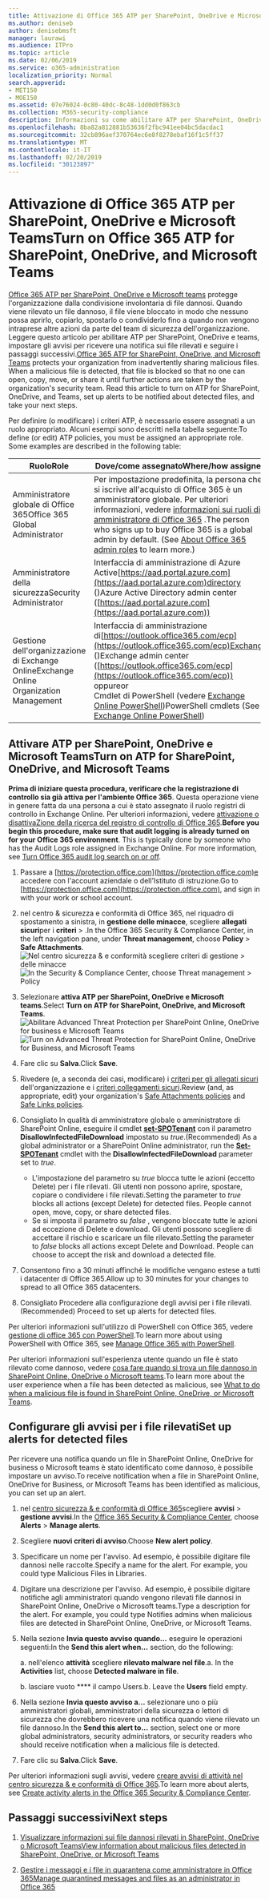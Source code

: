 ```yaml
---
title: Attivazione di Office 365 ATP per SharePoint, OneDrive e Microsoft Teams
ms.author: deniseb
author: denisebmsft
manager: laurawi
ms.audience: ITPro
ms.topic: article
ms.date: 02/06/2019
ms.service: o365-administration
localization_priority: Normal
search.appverid:
- MET150
- MOE150
ms.assetid: 07e76024-0c80-40dc-8c48-1dd0d0f863cb
ms.collection: M365-security-compliance
description: Informazioni su come abilitare ATP per SharePoint, OneDrive e teams, inclusa la procedura per impostare gli avvisi per i file rilevati.
ms.openlocfilehash: 8ba82a812881b53636f2fbc941ee04bc5dacdac1
ms.sourcegitcommit: 32cb896aef370764ec6e8f8278ebaf16f1c5ff37
ms.translationtype: MT
ms.contentlocale: it-IT
ms.lasthandoff: 02/20/2019
ms.locfileid: "30123897"
---
```

# <a name="turn-on-office-365-atp-for-sharepoint-onedrive-and-microsoft-teams"></a><span data-ttu-id="70497-103">Attivazione di Office 365 ATP per SharePoint, OneDrive e Microsoft Teams</span><span class="sxs-lookup"><span data-stu-id="70497-103">Turn on Office 365 ATP for SharePoint, OneDrive, and Microsoft Teams</span></span>

<span data-ttu-id="70497-p101">[Office 365 ATP per SharePoint, OneDrive e Microsoft teams](atp-for-spo-odb-and-teams.md) protegge l'organizzazione dalla condivisione involontaria di file dannosi. Quando viene rilevato un file dannoso, il file viene bloccato in modo che nessuno possa aprirlo, copiarlo, spostarlo o condividerlo fino a quando non vengono intraprese altre azioni da parte del team di sicurezza dell'organizzazione. Leggere questo articolo per abilitare ATP per SharePoint, OneDrive e teams, impostare gli avvisi per ricevere una notifica sui file rilevati e seguire i passaggi successivi.</span><span class="sxs-lookup"><span data-stu-id="70497-p101">[Office 365 ATP for SharePoint, OneDrive, and Microsoft Teams](atp-for-spo-odb-and-teams.md) protects your organization from inadvertently sharing malicious files. When a malicious file is detected, that file is blocked so that no one can open, copy, move, or share it until further actions are taken by the organization's security team. Read this article to turn on ATP for SharePoint, OneDrive, and Teams, set up alerts to be notified about detected files, and take your next steps.</span></span> 
  
<span data-ttu-id="70497-p102">Per definire (o modificare) i criteri ATP, è necessario essere assegnati a un ruolo appropriato. Alcuni esempi sono descritti nella tabella seguente:</span><span class="sxs-lookup"><span data-stu-id="70497-p102">To define (or edit) ATP policies, you must be assigned an appropriate role. Some examples are described in the following table:</span></span>

|<span data-ttu-id="70497-109">Ruolo</span><span class="sxs-lookup"><span data-stu-id="70497-109">Role</span></span>  |<span data-ttu-id="70497-110">Dove/come assegnato</span><span class="sxs-lookup"><span data-stu-id="70497-110">Where/how assigned</span></span>  |
|---------|---------|
|<span data-ttu-id="70497-111">Amministratore globale di Office 365</span><span class="sxs-lookup"><span data-stu-id="70497-111">Office 365 Global Administrator</span></span> |<span data-ttu-id="70497-p103">Per impostazione predefinita, la persona che si iscrive all'acquisto di Office 365 è un amministratore globale. Per ulteriori informazioni, vedere [informazioni sui ruoli di amministratore di Office 365](https://docs.microsoft.com/office365/admin/add-users/about-admin-roles) .</span><span class="sxs-lookup"><span data-stu-id="70497-p103">The person who signs up to buy Office 365 is a global admin by default. (See [About Office 365 admin roles](https://docs.microsoft.com/office365/admin/add-users/about-admin-roles) to learn more.)</span></span>         |
|<span data-ttu-id="70497-114">Amministratore della sicurezza</span><span class="sxs-lookup"><span data-stu-id="70497-114">Security Administrator</span></span> |<span data-ttu-id="70497-115">Interfaccia di amministrazione di Azure Active[https://aad.portal.azure.com](https://aad.portal.azure.com)directory ()</span><span class="sxs-lookup"><span data-stu-id="70497-115">Azure Active Directory admin center ([https://aad.portal.azure.com](https://aad.portal.azure.com))</span></span>|
|<span data-ttu-id="70497-116">Gestione dell'organizzazione di Exchange Online</span><span class="sxs-lookup"><span data-stu-id="70497-116">Exchange Online Organization Management</span></span> |<span data-ttu-id="70497-117">Interfaccia di amministrazione di[https://outlook.office365.com/ecp](https://outlook.office365.com/ecp)Exchange ()</span><span class="sxs-lookup"><span data-stu-id="70497-117">Exchange admin center ([https://outlook.office365.com/ecp](https://outlook.office365.com/ecp))</span></span> <br><span data-ttu-id="70497-118">oppure</span><span class="sxs-lookup"><span data-stu-id="70497-118">or</span></span> <br>  <span data-ttu-id="70497-119">Cmdlet di PowerShell (vedere [Exchange Online PowerShell](https://docs.microsoft.com/powershell/exchange/exchange-online/exchange-online-powershell?view=exchange-ps))</span><span class="sxs-lookup"><span data-stu-id="70497-119">PowerShell cmdlets (See [Exchange Online PowerShell](https://docs.microsoft.com/powershell/exchange/exchange-online/exchange-online-powershell?view=exchange-ps))</span></span> |
  
## <a name="turn-on-atp-for-sharepoint-onedrive-and-microsoft-teams"></a><span data-ttu-id="70497-120">Attivare ATP per SharePoint, OneDrive e Microsoft Teams</span><span class="sxs-lookup"><span data-stu-id="70497-120">Turn on ATP for SharePoint, OneDrive, and Microsoft Teams</span></span>

<span data-ttu-id="70497-p104">**Prima di iniziare questa procedura, verificare che la registrazione di controllo sia già attiva per l'ambiente Office 365**. Questa operazione viene in genere fatta da una persona a cui è stato assegnato il ruolo registri di controllo in Exchange Online. Per ulteriori informazioni, vedere [attivazione o disattivaZione della ricerca del registro di controllo di Office 365](turn-audit-log-search-on-or-off.md).</span><span class="sxs-lookup"><span data-stu-id="70497-p104">**Before you begin this procedure, make sure that audit logging is already turned on for your Office 365 environment**. This is typically done by someone who has the Audit Logs role assigned in Exchange Online. For more information, see [Turn Office 365 audit log search on or off](turn-audit-log-search-on-or-off.md).</span></span>
  
1. <span data-ttu-id="70497-124">Passare a [https://protection.office.com](https://protection.office.com)e accedere con l'account aziendale o dell'Istituto di istruzione.</span><span class="sxs-lookup"><span data-stu-id="70497-124">Go to [https://protection.office.com](https://protection.office.com), and sign in with your work or school account.</span></span>
    
2. <span data-ttu-id="70497-125">nel centro &amp; sicurezza e conformità di Office 365, nel riquadro di spostamento a sinistra, in **gestione delle minacce**, scegliere **allegati sicuri**per i **criteri** \> .</span><span class="sxs-lookup"><span data-stu-id="70497-125">In the Office 365 Security &amp; Compliance Center, in the left navigation pane, under **Threat management**, choose **Policy** \> **Safe Attachments**.</span></span> <br/><span data-ttu-id="70497-126">![Nel centro sicurezza &amp; e conformità scegliere criteri di gestione \> delle minacce](media/08849c91-f043-4cd1-a55e-d440c86442f2.png)</span><span class="sxs-lookup"><span data-stu-id="70497-126">![In the Security &amp; Compliance Center, choose Threat management \> Policy](media/08849c91-f043-4cd1-a55e-d440c86442f2.png)</span></span>
  
3. <span data-ttu-id="70497-127">Selezionare **attiva ATP per SharePoint, OneDrive e Microsoft teams**.</span><span class="sxs-lookup"><span data-stu-id="70497-127">Select **Turn on ATP for SharePoint, OneDrive, and Microsoft Teams**.</span></span><br/><span data-ttu-id="70497-128">![Abilitare Advanced Threat Protection per SharePoint Online, OneDrive for business e Microsoft Teams](media/48cfaace-59cc-4e60-bf86-05ff6b99bdbf.png)</span><span class="sxs-lookup"><span data-stu-id="70497-128">![Turn on Advanced Threat Protection for SharePoint Online, OneDrive for Business, and Microsoft Teams](media/48cfaace-59cc-4e60-bf86-05ff6b99bdbf.png)</span></span>
  
4. <span data-ttu-id="70497-129">Fare clic su **Salva**.</span><span class="sxs-lookup"><span data-stu-id="70497-129">Click **Save**.</span></span>
    
5. <span data-ttu-id="70497-130">Rivedere (e, a seconda dei casi, modificare) i [criteri per gli allegati sicuri](set-up-atp-safe-attachments-policies.md) dell'organizzazione e i [criteri collegamenti sicuri](set-up-atp-safe-links-policies.md).</span><span class="sxs-lookup"><span data-stu-id="70497-130">Review (and, as appropriate, edit) your organization's [Safe Attachments policies](set-up-atp-safe-attachments-policies.md) and [Safe Links policies](set-up-atp-safe-links-policies.md).</span></span>
    
6. <span data-ttu-id="70497-131">Consigliato In qualità di amministratore globale o amministratore di SharePoint Online, eseguire il cmdlet **[set-SPOTenant](https://docs.microsoft.com/powershell/module/sharepoint-online/Set-SPOTenant?view=sharepoint-ps)** con il parametro **DisallowInfectedFileDownload** impostato su *true*.</span><span class="sxs-lookup"><span data-stu-id="70497-131">(Recommended) As a global administrator or a SharePoint Online administrator, run the **[Set-SPOTenant](https://docs.microsoft.com/powershell/module/sharepoint-online/Set-SPOTenant?view=sharepoint-ps)** cmdlet with the **DisallowInfectedFileDownload** parameter set to  *true*.</span></span> <br/>
      - <span data-ttu-id="70497-p105">L'impostazione del parametro su *true* blocca tutte le azioni (eccetto Delete) per i file rilevati. Gli utenti non possono aprire, spostare, copiare o condividere i file rilevati.</span><span class="sxs-lookup"><span data-stu-id="70497-p105">Setting the parameter to *true* blocks all actions (except Delete) for detected files. People cannot open, move, copy, or share detected files.</span></span>
      - <span data-ttu-id="70497-p106">Se si imposta il parametro su *false* , vengono bloccate tutte le azioni ad eccezione di Delete e download. Gli utenti possono scegliere di accettare il rischio e scaricare un file rilevato.</span><span class="sxs-lookup"><span data-stu-id="70497-p106">Setting the parameter to *false* blocks all actions except Delete and Download. People can choose to accept the risk and download a detected file.</span></span>  
   
7. <span data-ttu-id="70497-136">Consentono fino a 30 minuti affinché le modifiche vengano estese a tutti i datacenter di Office 365.</span><span class="sxs-lookup"><span data-stu-id="70497-136">Allow up to 30 minutes for your changes to spread to all Office 365 datacenters.</span></span>
    
8. <span data-ttu-id="70497-137">Consigliato Procedere alla configurazione degli avvisi per i file rilevati.</span><span class="sxs-lookup"><span data-stu-id="70497-137">(Recommended) Proceed to set up alerts for detected files.</span></span>
    
<span data-ttu-id="70497-138">Per ulteriori informazioni sull'utilizzo di PowerShell con Office 365, vedere [gestione di office 365 con PowerShell](https://docs.microsoft.com/office365/enterprise/powershell/manage-office-365-with-office-365-powershell).</span><span class="sxs-lookup"><span data-stu-id="70497-138">To learn more about using PowerShell with Office 365, see [Manage Office 365 with PowerShell](https://docs.microsoft.com/office365/enterprise/powershell/manage-office-365-with-office-365-powershell).</span></span> 

<span data-ttu-id="70497-139">Per ulteriori informazioni sull'esperienza utente quando un file è stato rilevato come dannoso, vedere [cosa fare quando si trova un file dannoso in SharePoint Online, OneDrive o Microsoft teams](https://support.office.com/article/01e902ad-a903-4e0f-b093-1e1ac0c37ad2).</span><span class="sxs-lookup"><span data-stu-id="70497-139">To learn more about the user experience when a file has been detected as malicious, see [What to do when a malicious file is found in SharePoint Online, OneDrive, or Microsoft Teams](https://support.office.com/article/01e902ad-a903-4e0f-b093-1e1ac0c37ad2).</span></span> 
  
## <a name="set-up-alerts-for-detected-files"></a><span data-ttu-id="70497-140">Configurare gli avvisi per i file rilevati</span><span class="sxs-lookup"><span data-stu-id="70497-140">Set up alerts for detected files</span></span>

<span data-ttu-id="70497-141">Per ricevere una notifica quando un file in SharePoint Online, OneDrive for business o Microsoft teams è stato identificato come dannoso, è possibile impostare un avviso.</span><span class="sxs-lookup"><span data-stu-id="70497-141">To receive notification when a file in SharePoint Online, OneDrive for Business, or Microsoft Teams has been identified as malicious, you can set up an alert.</span></span>
  
1. <span data-ttu-id="70497-142">nel [centro sicurezza &amp; e conformità di Office 365](https://protection.office.com)scegliere **avvisi** \> **gestione avvisi**.</span><span class="sxs-lookup"><span data-stu-id="70497-142">In the [Office 365 Security &amp; Compliance Center](https://protection.office.com), choose **Alerts** \> **Manage alerts**.</span></span>
    
2. <span data-ttu-id="70497-143">Scegliere **nuovi criteri di avviso**.</span><span class="sxs-lookup"><span data-stu-id="70497-143">Choose **New alert policy**.</span></span>
    
3. <span data-ttu-id="70497-p107">Specificare un nome per l'avviso. Ad esempio, è possibile digitare file dannosi nelle raccolte.</span><span class="sxs-lookup"><span data-stu-id="70497-p107">Specify a name for the alert. For example, you could type Malicious Files in Libraries.</span></span>
    
4. <span data-ttu-id="70497-p108">Digitare una descrizione per l'avviso. Ad esempio, è possibile digitare notifiche agli amministratori quando vengono rilevati file dannosi in SharePoint Online, OneDrive o Microsoft teams.</span><span class="sxs-lookup"><span data-stu-id="70497-p108">Type a description for the alert. For example, you could type Notifies admins when malicious files are detected in SharePoint Online, OneDrive, or Microsoft Teams.</span></span>
    
5. <span data-ttu-id="70497-148">Nella sezione **Invia questo avviso quando...** eseguire le operazioni seguenti:</span><span class="sxs-lookup"><span data-stu-id="70497-148">In the **Send this alert when...** section, do the following:</span></span> 
    
    <span data-ttu-id="70497-p109">a. nell'elenco **attività** scegliere **rilevato malware nel file**.</span><span class="sxs-lookup"><span data-stu-id="70497-p109">a. In the **Activities** list, choose **Detected malware in file**.</span></span>
    
    <span data-ttu-id="70497-p110">b. lasciare vuoto \*\*\*\* il campo Users.</span><span class="sxs-lookup"><span data-stu-id="70497-p110">b. Leave the **Users** field empty.</span></span> 
    
6. <span data-ttu-id="70497-153">Nella sezione **Invia questo avviso a...** selezionare uno o più amministratori globali, amministratori della sicurezza o lettori di sicurezza che dovrebbero ricevere una notifica quando viene rilevato un file dannoso.</span><span class="sxs-lookup"><span data-stu-id="70497-153">In the **Send this alert to...** section, select one or more global administrators, security administrators, or security readers who should receive notification when a malicious file is detected.</span></span> 
    
7. <span data-ttu-id="70497-154">Fare clic su **Salva**.</span><span class="sxs-lookup"><span data-stu-id="70497-154">Click **Save**.</span></span>
    
<span data-ttu-id="70497-155">Per ulteriori informazioni sugli avvisi, vedere [creare avvisi di attività nel centro sicurezza &amp; e conformità di Office 365](create-activity-alerts.md).</span><span class="sxs-lookup"><span data-stu-id="70497-155">To learn more about alerts, see [Create activity alerts in the Office 365 Security &amp; Compliance Center](create-activity-alerts.md).</span></span> 
  
## <a name="next-steps"></a><span data-ttu-id="70497-156">Passaggi successivi</span><span class="sxs-lookup"><span data-stu-id="70497-156">Next steps</span></span>

1. [<span data-ttu-id="70497-157">Visualizzare informazioni sui file dannosi rilevati in SharePoint, OneDrive o Microsoft Teams</span><span class="sxs-lookup"><span data-stu-id="70497-157">View information about malicious files detected in SharePoint, OneDrive, or Microsoft Teams</span></span>](malicious-files-detected-in-spo-odb-or-teams.md)
    
2. [<span data-ttu-id="70497-158">Gestire i messaggi e i file in quarantena come amministratore in Office 365</span><span class="sxs-lookup"><span data-stu-id="70497-158">Manage quarantined messages and files as an administrator in Office 365</span></span>](manage-quarantined-messages-and-files.md)
    

  

